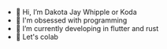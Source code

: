 - 👋 Hi, I’m Dakota Jay Whipple or Koda
- 👀 I'm obsessed with programming
- 🌱 I’m currently developing in flutter and rust
- 💞️ Let's colab
